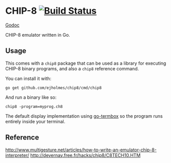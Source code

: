 # CHIP-8 [![Build Status](https://travis-ci.org/ejholmes/chip8.svg?branch=master)](https://travis-ci.org/ejholmes/chip8)

[Godoc](https://godoc.org/github.com/ejholmes/chip8)

CHIP-8 emulator written in Go.

## Usage

This comes with a `chip8` package that can be used as a library for executing
CHIP-8 binary programs, and also a `chip8` reference command.

You can install it with:

```console
go get github.com/ejholmes/chip8/cmd/chip8
```

And run a binary like so:

```console
chip8 -program=myprog.ch8
```

The default display implementation using
[go-termbox](https://github.com/nsf/termbox-go) so the program runs entirely
inside your terminal.

## Reference

http://www.multigesture.net/articles/how-to-write-an-emulator-chip-8-interpreter/
http://devernay.free.fr/hacks/chip8/C8TECH10.HTM
